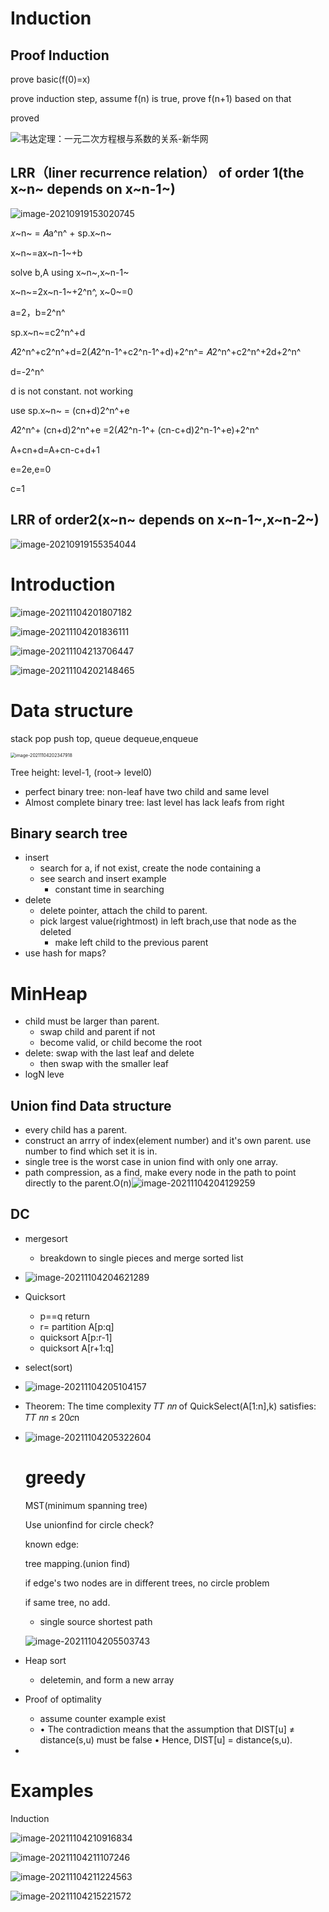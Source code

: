 # Induction

## Proof Induction

prove basic(f(0)=x)

prove induction step, assume f(n) is true, prove f(n+1) based on that

proved





![韦达定理：一元二次方程根与系数的关系-新华网](cheatsheet.assets/giijadKjVr8jK3ko04K0WT5boz341uLzxDPgtmIMesk_0UfXhk3fJud0cMyqe_-8gPTplNQ6eTwcl5tUyK1cF9dc_ej9d-pYj2COXCdmu63QmPPcLf-mwH8GKA7YgqHGZw.png)

## LRR（liner recurrence relation） of order 1(the x~n~ depends on x~n-1~)

![image-20210919153020745](cheatsheet.assets/image-20210919153020745.png) 

𝑥~n~ = 𝐴a^n^ + sp.x~n~ 

x~n~=ax~n-1~+b

solve b,A using x~n~,x~n-1~



x~n~=2x~n-1~+2^n^, x~0~=0

a=2，b=2^n^

sp.x~n~=c2^n^+d

 𝐴2^n^+c2^n^+d=2(𝐴2^n-1^+c2^n-1^+d)+2^n^= 𝐴2^n^+c2^n^+2d+2^n^

d=-2^n^

d is not constant. not working

use sp.x~n~ = (cn+d)2^n^+e

 𝐴2^n^+ (cn+d)2^n^+e =2(𝐴2^n-1^+ (cn-c+d)2^n-1^+e)+2^n^

A+cn+d=A+cn-c+d+1

e=2e,e=0

c=1



## LRR of order2(x~n~ depends on x~n-1~,x~n-2~)

![image-20210919155354044](cheatsheet.assets/image-20210919155354044.png)

# Introduction

![image-20211104201807182](cheatsheet.assets/image-20211104201807182.png)

![image-20211104201836111](cheatsheet.assets/image-20211104201836111.png)

![image-20211104213706447](cheatsheet.assets/image-20211104213706447.png)

![image-20211104202148465](cheatsheet.assets/image-20211104202148465.png)

# Data structure

stack pop push top, queue dequeue,enqueue

<img src="cheatsheet.assets/image-20211104202347918.png" alt="image-20211104202347918" style="zoom:50%;" />



Tree height: level-1, (root-> level0)

- perfect binary tree: non-leaf have two child and same level
- Almost complete binary tree: last level has lack leafs from right

## Binary search tree

- insert
  - search for a, if not exist, create the node containing a
  - see search and insert example 
    - constant time in searching
- delete
  - delete pointer, attach the child to parent.
  - pick largest value(rightmost) in left brach,use that node as the deleted
    - make left child to the previous parent
- use hash for maps?

# MinHeap

- child must be larger than parent.
  - swap child  and parent if not
  - become valid, or child become the root
- delete: swap with the last leaf and delete
  - then swap with the smaller leaf
- logN leve

## Union find Data structure

- every child has a parent.
- construct an arrry of index(element number) and it's own parent. use number to find which set it is in.
- single tree is the worst case in union find with only one array.
- path compression, as a find, make every node in the path to point directly to the parent.O(n)![image-20211104204129259](cheatsheet.assets/image-20211104204129259.png)

## DC

- mergesort
  - breakdown to single pieces and merge sorted list
- ![image-20211104204621289](cheatsheet.assets/image-20211104204621289.png)

- Quicksort
  - p==q return
  - r= partition A[p:q]
  - quicksort A[p:r-1]
  - quicksort A[r+1:q]
- select(sort)
- ![image-20211104205104157](cheatsheet.assets/image-20211104205104157.png)

- Theorem: The time complexity 𝑇𝑇 𝑛𝑛 of QuickSelect(A[1:n],k) satisfies: 𝑇𝑇 𝑛𝑛 ≤ 20𝑐n

- ![image-20211104205322604](cheatsheet.assets/image-20211104205322604.png)

  # greedy

  MST(minimum spanning tree)

  Use unionfind for circle check?

  known edge:

  tree mapping.(union find)

  if edge's two nodes are in different trees, no circle problem

  if same tree, no add.

  - single source shortest path

  ![image-20211104205503743](cheatsheet.assets/image-20211104205503743.png)

- Heap sort
  - deletemin, and form a new array
- Proof of optimality
  - assume counter example exist
  - • The contradiction means that the assumption that DIST[u] ≠ distance(s,u) must be false • Hence, DIST[u] = distance(s,u). 
- 

# Examples

Induction

![image-20211104210916834](cheatsheet.assets/image-20211104210916834.png)

![image-20211104211107246](cheatsheet.assets/image-20211104211107246.png)

![image-20211104211224563](cheatsheet.assets/image-20211104211224563.png)

![image-20211104215221572](cheatsheet.assets/image-20211104215221572.png)

